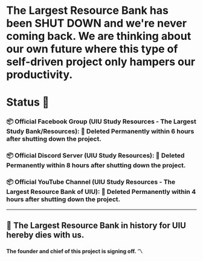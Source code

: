# The Largest Resource Bank has been **SHUT DOWN** and we're never coming back. We are thinking about our own future where this type of self-driven project only hampers our productivity.

# Status 💫 <br>
### 📦 Official Facebook Group (UIU Study Resources - The Largest Study Bank/Resources): 🔴 Deleted Permanently within 6 hours after shutting down the project.
### 📦 Official Discord Server (UIU Study Resources): 🔴 Deleted Permanently within 8 hours after shutting down the project.
### 📦 Official YouTube Channel (UIU Study Resources - The Largest Resource Bank of UIU): 🔴 Deleted Permanently within 4 hours after shutting down the project.


---------

## 🤝 The Largest Resource Bank in history for UIU hereby dies with us.


#### The founder and chief of this project is signing off. 〽
